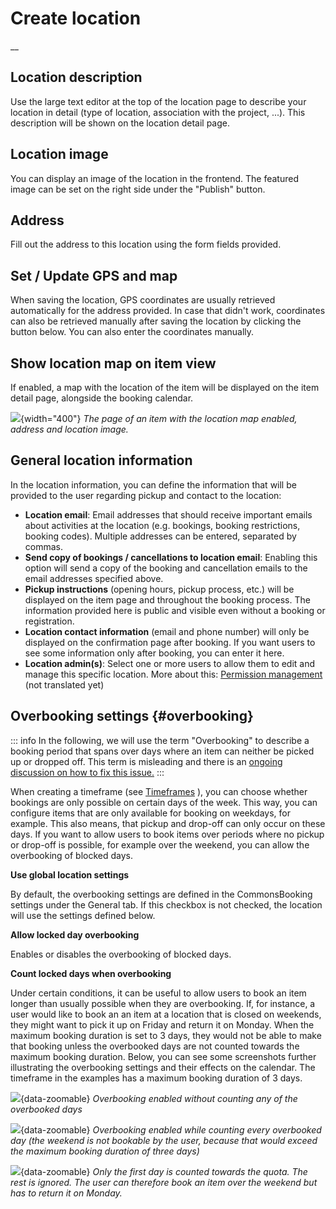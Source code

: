 #  Create location

__

## Location description
Use the large text editor at the top of the location page to describe
your location in detail (type of location, association with the project, ...).
This description will be shown on the location detail page.

## Location image

You can display an image of the location in the frontend. The featured image
can be set on the right side under the "Publish" button.

## Address

Fill out the address to this location using the form fields provided.

## Set / Update GPS and map

When saving the location, GPS coordinates are usually retrieved automatically
for the address provided. In case that didn't work, coordinates can also be
retrieved manually after saving the location by clicking the button below.
You can also enter the coordinates manually.

## Show location map on item view

If enabled, a map with the location of the item will be displayed on the item detail page,
alongside the booking calendar.

![](/img/item-locationmap.png){width="400"}
_The page of an item with the location map enabled, address and location image._

## General location information

In the location information, you can define the information that will be
provided to the user regarding pickup and contact to the location:

* **Location email**: Email addresses that should receive important emails about activities at the location (e.g. bookings, booking restrictions, booking codes). Multiple addresses can be entered, separated by commas.
* **Send copy of bookings / cancellations to location email**: Enabling this option will send a copy of the booking and cancellation emails to the email addresses specified above.
* **Pickup instructions** (opening hours, pickup process, etc.) will be displayed on the item page and throughout the booking process. The information provided here is public and visible even without a booking or registration.
* **Location contact information** (email and phone number) will only be displayed on the confirmation page after booking. If you want users to see some information only after booking, you can enter it here.
* **Location admin(s)**: Select one or more users to allow them to edit and manage this specific location. More about this: [Permission management](/en/documentation/basics/permission-management) (not translated yet)

## Overbooking settings {#overbooking}

::: info
In the following, we will use the term "Overbooking" to describe a booking period that spans over days where an item can neither be picked up or dropped off. This term is misleading and there is an [ongoing discussion on how to fix this issue.](https://github.com/wielebenwir/commonsbooking/issues/1858)
:::

When creating a timeframe (see [Timeframes](/en/documentation/first-steps/booking-timeframes-manage) ),
you can choose whether bookings are only possible on certain days of the week.
This way, you can configure items that are only available for booking on weekdays, for example.
This also means, that pickup and drop-off can only occur on these days. If you want
to allow users to book items over periods where no pickup or drop-off is possible,
for example over the weekend, you can allow the overbooking of blocked days.

**Use global location settings**

By default, the overbooking settings are defined in the CommonsBooking settings
under the General tab. If this checkbox is not checked, the location will use the settings defined below.

**Allow locked day overbooking**

Enables or disables the overbooking of blocked days.

**Count locked days when overbooking**

Under certain conditions, it can be useful to allow users to book
an item longer than usually possible when they are overbooking.
If, for instance, a user would like to book an an item at a location
that is closed on weekends, they might want to pick it up on Friday
and return it on Monday. When the maximum booking duration is set to 3 days,
they would not be able to make that booking unless the overbooked days are
not counted towards the maximum booking duration. Below, you can see some screenshots
further illustrating the overbooking settings and their effects on the calendar.
The timeframe in the examples has a maximum booking duration of 3 days.

![](/img/overbooking-nocount.png){data-zoomable}
_Overbooking enabled without counting any of the overbooked days_

![](/img/overbooking-countall.png){data-zoomable}
_Overbooking enabled while counting every overbooked day (the weekend is not bookable by the user,
because that would exceed the maximum booking duration of three days)_

![](/img/overbooking-countone.png){data-zoomable}
_Only the first day is counted towards the quota. The rest is ignored. The user can therefore book an item over the weekend but has
to return it on Monday._
